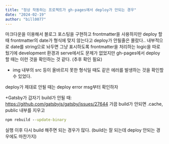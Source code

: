 ```yaml
---
title: "정상 작동하는 프로젝트가 gh-pages에서 deploy가 안되는 경우"
date: "2024-02-19"
author: "bill0077"
---
```


마크다운을 이용해서 블로그 포스팅을 구현하고 frontmatter을 사용하지만 deploy 할때 frontmatter의 date가 형식에 맞지 않는다고 deploy가 안될줄은 몰랐다..
내부적으로 date를 string으로 놔두면 그냥 표시하도록 frontmatter을 처리하는 logic을 따로 뒀기에 development 환경과 serve에서도 문제가 없었지만 gh-pages에서 deploy 할 때는 이런 것을 확인하는 것 같다. (추후 확인 필요)

* img 내부의 src 등이 올바르지 못한 형식일 때도 같은 에러를 발생하는 것을 확인할 수 있었다.

deploy가 제대로 안될 때는 deploy error msg부터 확인하자


+Gatsby가 갑자기 build가 안될 때: https://github.com/gatsbyjs/gatsby/issues/27644
가끔 build가 안되면 .cache, public 내부를 지우고
```cmd
npm rebuild --update-binary
```

실행 이후 다시 build 해주면 되는 경우가 많다.
(build는 잘 되는데 deploy 안되는 경우에도 마찬가지)